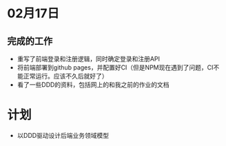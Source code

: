 # 02月17日

## 完成的工作

- 重写了前端登录和注册逻辑，同时确定登录和注册API
- 将前端部署到github pages，并配置好CI（但是NPM现在遇到了问题，CI不能正常运行。应该不久后就好了）
- 看了一些DDD的资料，包括网上的和我之前的作业的文档
  
# 计划

- 以DDD驱动设计后端业务领域模型
